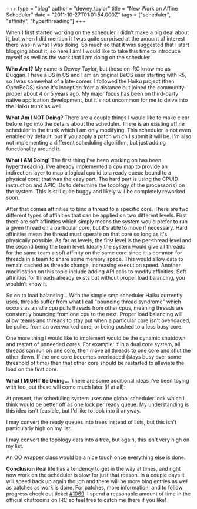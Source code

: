 +++
type = "blog"
author = "dewey_taylor"
title = "New Work on Affine Scheduler"
date = "2011-10-27T01:01:54.000Z"
tags = ["scheduler", "affinity", "hyperthreading"]
+++

When I first started working on the scheduler I didn't make a big deal about it, but when I did mention it I was quite surprised at the amount of interest there was in what I was doing. So much so that it was suggested that I start blogging about it, so here I am! I would like to take this time to introduce myself as well as the work that I am doing on the scheduler.
<!--more-->
<strong>Who Am I?</strong>
My name is Dewey Taylor, but those on IRC know me as Duggan. I have a BS in CS and I am an original BeOS user starting with R5, so I was somewhat of a late-comer. I followed the Haiku project (then OpenBeOS) since it's inception from a distance but joined the community-proper about 4 or 5 years ago. My major focus has been on third-party native application development, but it's not uncommon for me to delve into the Haiku trunk as well.

<strong>What Am I NOT Doing?</strong>
There are a couple things I would like to make clear before I go into the details about the scheduler. There is an existing affine scheduler in the trunk which I am only modifying. This scheduler is not even enabled by default, but if you apply a patch which I submit it will be. I'm also not implementing a different scheduling algorithm, but just adding functionality around it.

<strong>What I AM Doing!</strong>
The first thing I've been working on has been hyperthreading. I've already implemented a cpu map to provide an indirection layer to map a logical cpu id to a ready queue bound to a physical core; that was the easy part. The hard part is using the CPUID instruction and APIC IDs to determine the topology of the processor(s) on the system. This is still quite buggy and likely will be completely reworked soon.

After that comes affinities to bind a thread to a specific core. There are two different types of affinities that can be applied on two different levels. First there are soft affinities which simply means the system would prefer to run a given thread on a particular core, but it's able to move if necessary. Hard affinities mean the thread must operate on that core so long as it's physically possible. As far as levels, the first level is the per-thread level and the second being the team level. Ideally the system would give all threads for the same team a soft affinity on the same core since it is common for threads in a team to share some memory space. This would allow data to remain cached as threads change, increasing execution speed. Another modification on this topic include adding API calls to modify affinities. Soft affinities for threads already exists but without proper load balancing, you wouldn't know it.

So on to load balancing... With the simple smp scheduler Haiku currently uses, threads suffer from what I call "bouncing thread syndrome" which occurs as an idle cpu pulls threads from other cpus, meaning threads are constantly bouncing from one cpu to the next. Proper load balancing will allow teams and threads to stay put when a particular core isn't overloaded, be pulled from an overworked core, or being pushed to a less busy core.

One more thing I would like to implement would be the dynamic shutdown and restart of unneeded cores. For example: if in a dual core system, all threads can run on one core, then move all threads to one core and shut the other down. If the one core becomes overloaded (stays busy over some threshold of time) then that other core should be restarted to alleviate the load on the first core.

<strong>What I MIGHT Be Doing...</strong>
There are some additional ideas I've been toying with too, but these will come much later (if at all):

At present, the scheduling system uses one global scheduler lock which I think would be better off as one lock per ready queue. My understanding is this idea isn't feasible, but I'd like to look into it anyway.

I may convert the ready queues into trees instead of lists, but this isn't particularly high on my list.

I may convert the topology data into a tree, but again, this isn't very high on my list.

An OO wrapper class would be a nice touch once everything else is done.

<strong>Conclusion</strong>
Real life has a tendency to get in the way at times, and right now work on the scheduler is slow for just that reason. In a couple days it will speed back up again though and there will be more blog entries as well as patches as work is done. For patches, more information, and to follow progress check out ticket <a href="https://dev.haiku-os.org/ticket/1069">#1069</a>. I spend a reasonable amount of time in the official chatrooms on IRC so feel free to catch me there if you like!
